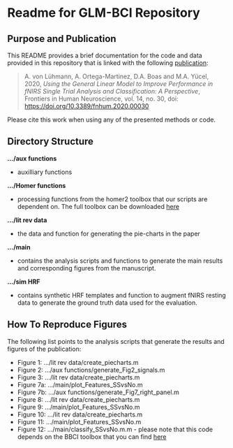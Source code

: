 # Readme for GLM-BCI Repository
## Purpose and Publication
This README provides a brief documentation for the code and data provided in this repository that is linked with the following [publication](https://www.frontiersin.org/articles/10.3389/fnhum.2020.00030):
> A. von Lühmann, A. Ortega-Martinez, D.A. Boas and M.A. Yücel, 2020, *Using the General Linear Model to Improve Performance in fNIRS Single Trial Analysis and Classification: A Perspective*, Frontiers in Human Neuroscience, vol. 14, no. 30, doi: https://doi.org/10.3389/fnhum.2020.00030  

Please cite this work when using any of the presented methods or code.

## Directory Structure
**.../aux functions**

- auxilliary functions 

**.../Homer functions**

- processing functions from the homer2 toolbox that our scripts are dependent on. The full toolbox can be downloaded [here](https://www.nitrc.org/projects/homer2)

**.../lit rev data**

- the data and function for generating the pie-charts in the paper

**.../main**

- contains the analysis scripts and functions to generate the main results and corresponding figures from the manuscript. 

**.../sim HRF**

- contains synthetic HRF templates and function to augment fNIRS resting data to generate the ground truth data used for the evaluation.




## How To Reproduce Figures
The following list points to the analysis scripts that generate the results and figures of the publication:
- Figure 1:  .../lit rev data/create_piecharts.m
- Figure 2:  .../aux functions/generate_Fig2_signals.m 
- Figure 3:  .../lit rev data/create_piecharts.m
- Figure 7a: .../main/plot_Features_SSvsNo.m
- Figure 7b: .../aux functions/generate_Fig7_right_panel.m
- Figure 8:  .../lit rev data/create_piecharts.m
- Figure 9:  .../main/plot_Features_SSvsNo.m
- Figure 10:  .../lit rev data/create_piecharts.m
- Figure 11: .../main/plot_Features_SSvsNo.m
- Figure 12: .../main/classify_SSvsNo.m.m   - please note that this code depends on the BBCI toolbox that you can find [here](https://github.com/bbci/bbci_public)

